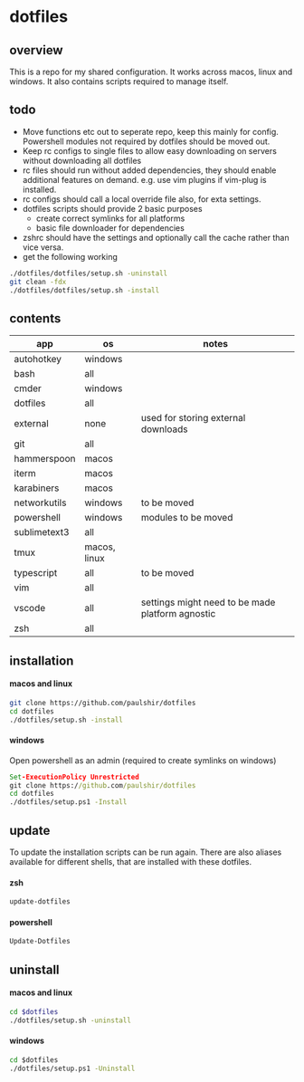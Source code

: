 dotfiles
========

## overview ##
This is a repo for my shared configuration. It works across macos, linux and windows. It also contains scripts required to manage itself.

## todo ##
* Move functions etc out to seperate repo, keep this mainly for config. Powershell modules not required by dotfiles should be moved out.
* Keep rc configs to single files to allow easy downloading on servers without downloading all dotfiles
* rc files should run without added dependencies, they should enable additional features on demand. e.g. use vim plugins if vim-plug is installed.
* rc configs should call a local override file also, for exta settings.
* dotfiles scripts should provide 2 basic purposes
  + create correct symlinks for all platforms
  + basic file downloader for dependencies
* zshrc should have the settings and optionally call the cache rather than vice versa.
* get the following working
```bash
./dotfiles/dotfiles/setup.sh -uninstall
git clean -fdx
./dotfiles/dotfiles/setup.sh -install
```

## contents ##
| app          | os           | notes |
|--------------|--------------|-------|
| autohotkey   | windows      | |
| bash         | all          | |
| cmder        | windows      | |
| dotfiles     | all          | |
| external     | none         | used for storing external downloads |
| git          | all          | |
| hammerspoon  | macos        | |
| iterm        | macos        | |
| karabiners   | macos        | |
| networkutils | windows      | to be moved |
| powershell   | windows      | modules to be moved |
| sublimetext3 | all          | |
| tmux         | macos, linux | |
| typescript   | all          | to be moved |
| vim          | all          | |
| vscode       | all          | settings might need to be made platform agnostic |
| zsh          | all          | |

## installation ##
#### macos and linux ####
```zsh
git clone https://github.com/paulshir/dotfiles
cd dotfiles
./dotfiles/setup.sh -install
```

#### windows ####
Open powershell as an admin (required to create symlinks on windows)
```cmd
Set-ExecutionPolicy Unrestricted
git clone https://github.com/paulshir/dotfiles
cd dotfiles
./dotfiles/setup.ps1 -Install
```

## update ##
To update the installation scripts can be run again. There are also aliases available for different shells, that are installed with these dotfiles.

#### zsh ####
```zsh
update-dotfiles
```

#### powershell ####
```cmd
Update-Dotfiles
```

## uninstall ##
#### macos and linux ####
```zsh
cd $dotfiles
./dotfiles/setup.sh -uninstall
```

#### windows ####
```cmd
cd $dotfiles
./dotfiles/setup.ps1 -Uninstall
```